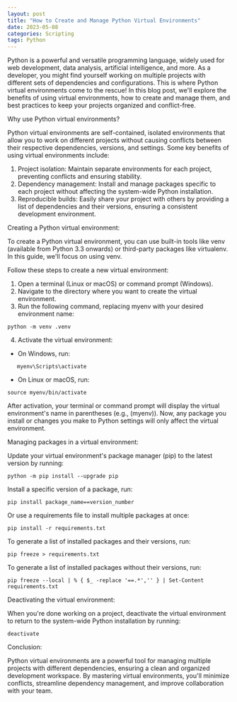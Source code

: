 ```yaml
---
layout: post
title: "How to Create and Manage Python Virtual Environments"
date: 2023-05-08
categories: Scripting
tags: Python
---
```


Python is a powerful and versatile programming language, widely used for web development, data analysis, artificial intelligence, and more. As a developer, you might find yourself working on multiple projects with different sets of dependencies and configurations. This is where Python virtual environments come to the rescue! In this blog post, we'll explore the benefits of using virtual environments, how to create and manage them, and best practices to keep your projects organized and conflict-free.

Why use Python virtual environments?

Python virtual environments are self-contained, isolated environments that allow you to work on different projects without causing conflicts between their respective dependencies, versions, and settings. Some key benefits of using virtual environments include:

1. Project isolation: Maintain separate environments for each project, preventing conflicts and ensuring stability.
2. Dependency management: Install and manage packages specific to each project without affecting the system-wide Python installation.
3. Reproducible builds: Easily share your project with others by providing a list of dependencies and their versions, ensuring a consistent development environment.

Creating a Python virtual environment:

To create a Python virtual environment, you can use built-in tools like venv (available from Python 3.3 onwards) or third-party packages like virtualenv. In this guide, we'll focus on using venv.

Follow these steps to create a new virtual environment:

1. Open a terminal (Linux or macOS) or command prompt (Windows).
2. Navigate to the directory where you want to create the virtual environment.
3. Run the following command, replacing myenv with your desired environment name:
```   
python -m venv .venv
```
4. Activate the virtual environment:
- On Windows, run:
```
   myenv\Scripts\activate
```
- On Linux or macOS, run:
```
source myenv/bin/activate
```
After activation, your terminal or command prompt will display the virtual environment's name in parentheses (e.g., (myenv)). Now, any package you install or changes you make to Python settings will only affect the virtual environment.

Managing packages in a virtual environment:

Update your virtual environment's package manager (pip) to the latest version by running:

```
python -m pip install --upgrade pip
```


Install a specific version of a package, run:

```
pip install package_name==version_number
```

Or use a requirements file to install multiple packages at once:

```
pip install -r requirements.txt
```

To generate a list of installed packages and their versions, run:

```
pip freeze > requirements.txt
```

To generate a list of installed packages without their versions, run:

```
pip freeze --local | % { $_ -replace '==.*','' } | Set-Content requirements.txt
```

Deactivating the virtual environment:

When you're done working on a project, deactivate the virtual environment to return to the system-wide Python installation by running:

```
deactivate

```

Conclusion:

Python virtual environments are a powerful tool for managing multiple projects with different dependencies, ensuring a clean and organized development workspace. By mastering virtual environments, you'll minimize conflicts, streamline dependency management, and improve collaboration with your team.

